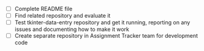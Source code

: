 - [ ] Complete README file
- [ ] Find related repository and evaluate it
- [ ] Test tkinter-data-entry repository and get it running, reporting on any issues and documenting how to make it work
- [ ] Create separate repository in Assignment Tracker team for development code
